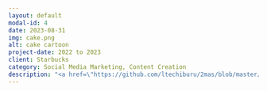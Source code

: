 ```yaml
---
layout: default
modal-id: 4
date: 2023-08-31
img: cake.png
alt: cake cartoon
project-date: 2022 to 2023
client: Starbucks
category: Social Media Marketing, Content Creation
description: "<a href=\"https://github.com/ltechiburu/2mas/blob/master/CRAds.html" target=\"_blank\" style=\"color: blue;\"><b><i>A collection of media created to recruit consumers for Starbucks consumer research studies.</i></b></a>"
---
```

